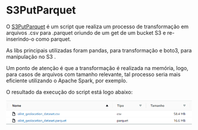 # S3PutParquet

O [S3PutParquet](https://github.com/levisouuza/S3PutParquet/blob/master/main.py) é um script que realiza um processo de transformação em arquivos .csv para .parquet oriundo de um get de um bucket S3 e re-inserindo-o como parquet.

As libs principais utilizadas foram pandas, para transformação e boto3, para manipulação no S3 . 

Um ponto de atenção é que a transformação é realizada na memória, logo, para casos de arquivos com tamanho relevante, tal processo seria mais eficiente utilizando o Apache Spark, por exemplo. 

O resultado da execução do script está logo abaixo:

![comparacao](https://github.com/levisouuza/S3PutParquet/blob/master/comparacao_csv_parquet.png)
